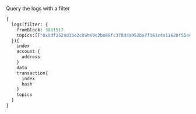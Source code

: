 Query the logs with a filter

```graphql
{
  logs(filter: {
    fromBlock: 3831517
    topics:[["0xddf252ad1be2c89b69c2b068fc378daa952ba7f163c4a11628f55a4df523b3ef"]]
  }){
    index
    account {
      address
    }
    data
    transaction{
      index
      hash
    }
    topics
  }
}
```
